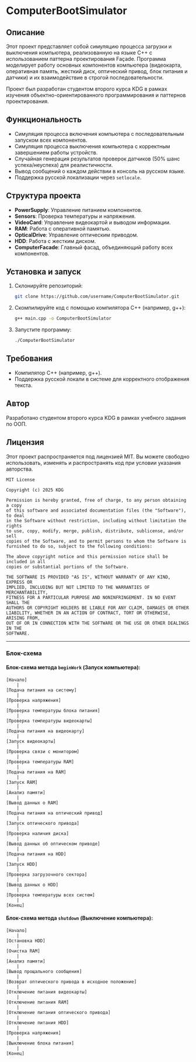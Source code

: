 # ComputerBootSimulator

## Описание
Этот проект представляет собой симуляцию процесса загрузки и выключения компьютера, реализованную на языке C++ с использованием паттерна проектирования Façade. Программа моделирует работу основных компонентов компьютера (видеокарта, оперативная память, жесткий диск, оптический привод, блок питания и датчики) и их взаимодействие в строгой последовательности.

Проект был разработан студентом второго курса KDG  в рамках изучения объектно-ориентированного программирования и паттернов проектирования.

## Функциональность
- Симуляция процесса включения компьютера с последовательным запуском всех компонентов.
- Симуляция процесса выключения компьютера с корректным завершением работы устройств.
- Случайная генерация результатов проверок датчиков (50% шанс успеха/неуспеха) для реалистичности.
- Вывод сообщений о каждом действии в консоль на русском языке.
- Поддержка русской локализации через `setlocale`.

## Структура проекта
- **PowerSupply**: Управление питанием компонентов.
- **Sensors**: Проверка температуры и напряжения.
- **VideoCard**: Управление видеокартой и выводом информации.
- **RAM**: Работа с оперативной памятью.
- **OpticalDrive**: Управление оптическим приводом.
- **HDD**: Работа с жестким диском.
- **ComputerFacade**: Главный фасад, объединяющий работу всех компонентов.

## Установка и запуск
1. Склонируйте репозиторий:
   ```bash
   git clone https://github.com/username/ComputerBootSimulator.git
   ```
2. Скомпилируйте код с помощью компилятора C++ (например, g++):
   ```bash
   g++ main.cpp -o ComputerBootSimulator
   ```
3. Запустите программу:
   ```bash
   ./ComputerBootSimulator
   ```

## Требования
- Компилятор C++ (например, g++).
- Поддержка русской локали в системе для корректного отображения текста.

## Автор
Разработано студентом второго курса KDG в рамках учебного задания по ООП.

## Лицензия
Этот проект распространяется под лицензией MIT. Вы можете свободно использовать, изменять и распространять код при условии указания авторства.

```
MIT License

Copyright (c) 2025 KDG

Permission is hereby granted, free of charge, to any person obtaining a copy
of this software and associated documentation files (the "Software"), to deal
in the Software without restriction, including without limitation the rights
to use, copy, modify, merge, publish, distribute, sublicense, and/or sell
copies of the Software, and to permit persons to whom the Software is
furnished to do so, subject to the following conditions:

The above copyright notice and this permission notice shall be included in all
copies or substantial portions of the Software.

THE SOFTWARE IS PROVIDED "AS IS", WITHOUT WARRANTY OF ANY KIND, EXPRESS OR
IMPLIED, INCLUDING BUT NOT LIMITED TO THE WARRANTIES OF MERCHANTABILITY,
FITNESS FOR A PARTICULAR PURPOSE AND NONINFRINGEMENT. IN NO EVENT SHALL THE
AUTHORS OR COPYRIGHT HOLDERS BE LIABLE FOR ANY CLAIM, DAMAGES OR OTHER
LIABILITY, WHETHER IN AN ACTION OF CONTRACT, TORT OR OTHERWISE, ARISING FROM,
OUT OF OR IN CONNECTION WITH THE SOFTWARE OR THE USE OR OTHER DEALINGS IN THE
SOFTWARE.
```

---

### Блок-схема


#### Блок-схема метода `beginWork` (Запуск компьютера):
```
[Начало]
    |
[Подача питания на систему]
    |
[Проверка напряжения]
    |
[Проверка температуры блока питания]
    |
[Проверка температуры видеокарты]
    |
[Подача питания на видеокарту]
    |
[Запуск видеокарты]
    |
[Проверка связи с монитором]
    |
[Проверка температуры RAM]
    |
[Подача питания на RAM]
    |
[Запуск RAM]
    |
[Анализ памяти]
    |
[Вывод данных о RAM]
    |
[Подача питания на оптический привод]
    |
[Запуск оптического привода]
    |
[Проверка наличия диска]
    |
[Вывод данных об оптическом приводе]
    |
[Подача питания на HDD]
    |
[Запуск HDD]
    |
[Проверка загрузочного сектора]
    |
[Вывод данных о HDD]
    |
[Проверка температуры всех систем]
    |
[Конец]
```

#### Блок-схема метода `shutdown` (Выключение компьютера):
```
[Начало]
    |
[Остановка HDD]
    |
[Очистка RAM]
    |
[Анализ памяти]
    |
[Вывод прощального сообщения]
    |
[Возврат оптического привода в исходное положение]
    |
[Отключение питания видеокарты]
    |
[Отключение питания RAM]
    |
[Отключение питания оптического привода]
    |
[Отключение питания HDD]
    |
[Проверка напряжения]
    |
[Выключение блока питания]
    |
[Конец]
```

